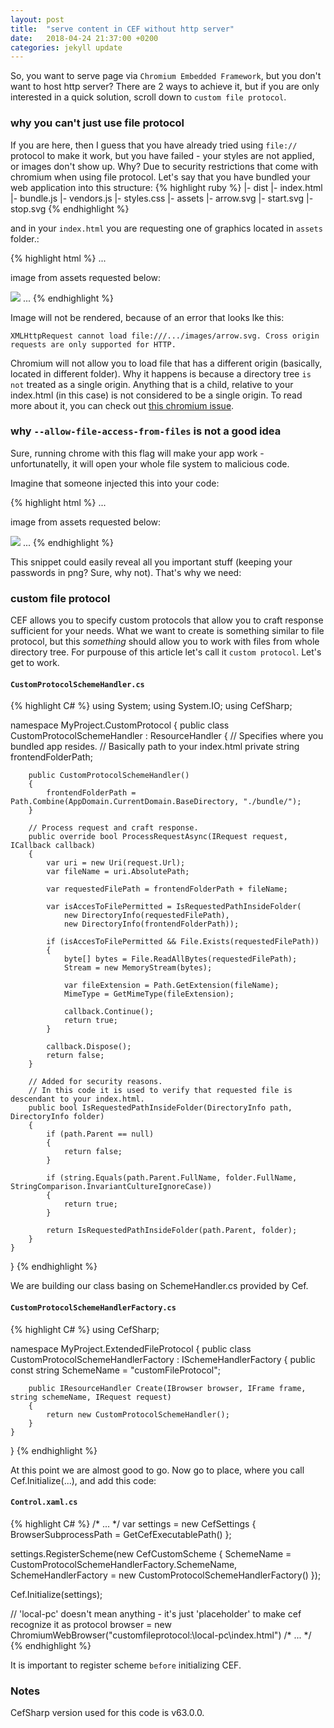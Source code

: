 ```yaml
---
layout: post
title:  "serve content in CEF without http server"
date:   2018-04-24 21:37:00 +0200
categories: jekyll update
---
```

So, you want to serve page via `Chromium Embedded Framework`, but you don't want to host http server? There are 2 ways to achieve it, but if you are only interested in a quick solution, scroll down to `custom file protocol`.

### why you can't just use file protocol

If you are here, then I guess that you have already tried using `file://` protocol to make it work, but you have failed - your styles are not applied, or images don't show up. Why? Due to security restrictions that come with chromium when using file protocol. Let's say that you have bundled your web application into this structure:
{% highlight ruby %}
|- dist
    |- index.html
    |- bundle.js
    |- vendors.js
    |- styles.css
    |- assets
        |- arrow.svg
        |- start.svg
        |- stop.svg
{% endhighlight %}

and in your `index.html` you are requesting one of graphics located in `assets` folder.:

{% highlight html %}
...
<p>image from assets requested below:</p>
<img src="images/arrow.svg"/>
...
{% endhighlight %}

Image will not be rendered, because of an error that looks lke this:

`XMLHttpRequest cannot load file:///.../images/arrow.svg. Cross origin requests are only supported for HTTP.`

Chromium will not allow you to load file that has a different origin (basically, located in different folder). Why it happens is because a directory tree `is not` treated as a single origin. Anything that is a child, relative to your index.html (in this case) is not considered to be a single origin. To read more about it, you can check out [this chromium issue][chromium-isue].

### why `--allow-file-access-from-files` is not a good idea

Sure, running chrome with this flag will make your app work - unfortunatelly, it will open your whole file system to malicious code.

Imagine that someone injected this into your code:

{% highlight html %}
...
<p>image from assets requested below:</p>
<img src="../../very-important-stuff-inside/passwords.png"/>
...
{% endhighlight %}

This snippet could easily reveal all you important stuff (keeping your passwords in png? Sure, why not).
That's why we need:

### custom file protocol

CEF allows you to specify custom protocols that allow you to craft response sufficient for your needs. What we want to create is something similar to file protocol, but this _something_ should allow you to work with files from whole directory tree. For purpouse of this article let's call it `custom protocol`. Let's get to work.

#### `CustomProtocolSchemeHandler.cs`

{% highlight C# %}
using System;
using System.IO;
using CefSharp;

namespace MyProject.CustomProtocol
{
    public class CustomProtocolSchemeHandler : ResourceHandler
    {
        // Specifies where you bundled app resides.
        // Basically path to your index.html
        private string frontendFolderPath;

        public CustomProtocolSchemeHandler()
        {
            frontendFolderPath = Path.Combine(AppDomain.CurrentDomain.BaseDirectory, "./bundle/");
        }

        // Process request and craft response.
        public override bool ProcessRequestAsync(IRequest request, ICallback callback)
        {
            var uri = new Uri(request.Url);
            var fileName = uri.AbsolutePath;

            var requestedFilePath = frontendFolderPath + fileName;

            var isAccesToFilePermitted = IsRequestedPathInsideFolder(
                new DirectoryInfo(requestedFilePath),
                new DirectoryInfo(frontendFolderPath));

            if (isAccesToFilePermitted && File.Exists(requestedFilePath))
            {
                byte[] bytes = File.ReadAllBytes(requestedFilePath);
                Stream = new MemoryStream(bytes);

                var fileExtension = Path.GetExtension(fileName);
                MimeType = GetMimeType(fileExtension);

                callback.Continue();
                return true;
            }

            callback.Dispose();
            return false;
        }

        // Added for security reasons.
        // In this code it is used to verify that requested file is descendant to your index.html.
        public bool IsRequestedPathInsideFolder(DirectoryInfo path, DirectoryInfo folder)
        {
            if (path.Parent == null)
            {
                return false;
            }

            if (string.Equals(path.Parent.FullName, folder.FullName, StringComparison.InvariantCultureIgnoreCase))
            {
                return true;
            }

            return IsRequestedPathInsideFolder(path.Parent, folder);
        }
    }
}
{% endhighlight %}

We are building our class basing on SchemeHandler.cs provided by Cef.

#### `CustomProtocolSchemeHandlerFactory.cs`

{% highlight C# %}
using CefSharp;

namespace MyProject.ExtendedFileProtocol
{
    public class CustomProtocolSchemeHandlerFactory : ISchemeHandlerFactory
    {
        public const string SchemeName = "customFileProtocol";

        public IResourceHandler Create(IBrowser browser, IFrame frame, string schemeName, IRequest request)
        {
            return new CustomProtocolSchemeHandler();
        }
    }
}
{% endhighlight %}

At this point we are almost good to go. Now go to place, where you call Cef.Initialize(...), and add this code:

#### `Control.xaml.cs`

{% highlight C# %}
/* ... */
var settings = new CefSettings
{
  BrowserSubprocessPath = GetCefExecutablePath()
};

settings.RegisterScheme(new CefCustomScheme
{
  SchemeName = CustomProtocolSchemeHandlerFactory.SchemeName,
  SchemeHandlerFactory = new CustomProtocolSchemeHandlerFactory()
});

Cef.Initialize(settings);

// 'local-pc' doesn't mean anything - it's just 'placeholder' to make cef recognize it as protocol
browser = new ChromiumWebBrowser("customfileprotocol:\\local-pc\\index.html")
/* ... */
{% endhighlight %}


It is important to register scheme `before` initializing CEF.


### Notes

CefSharp version used for this code is v63.0.0.

[chromium-isue]: https://bugs.chromium.org/p/chromium/issues/detail?id=47416